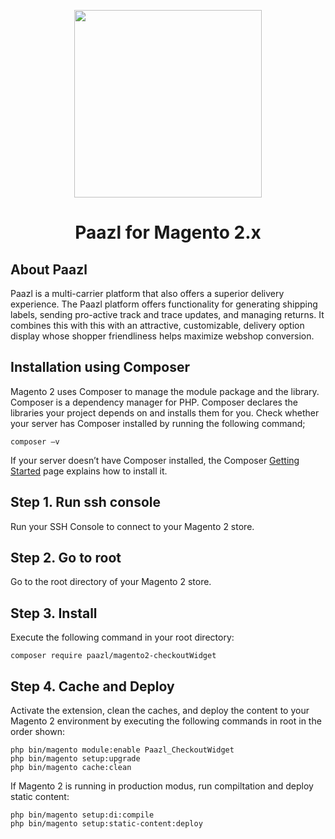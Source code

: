
<p align="center">
  <img src="https://www.paazl.com/app/themes/paazl-2018/assets/dist/images/logo.5b3f9aac.svg" width="300"/>
</p>
<h1 align="center">Paazl for Magento 2.x</h2>


<h2>About Paazl</h2>
Paazl is a multi-carrier platform that also offers a superior delivery experience. The Paazl platform offers functionality for generating shipping labels, sending pro-active track and trace updates, and managing returns. It combines this with this with an attractive, customizable, delivery option display whose shopper friendliness helps maximize webshop conversion.

<h2>Installation using Composer</h2>
Magento 2 uses Composer to manage the module package and the library. Composer is a dependency manager for PHP. Composer declares the libraries your project depends on and installs them for you.
Check whether your server has Composer installed by running the following command;
   
   ```
   composer –v
   ``` 
   
If your server doesn’t have Composer installed, the Composer [Getting Started](https://getcomposer.org/doc/00-intro.md#installation-linux-unix-osx) page explains how to install it.


## Step 1. Run ssh console ##
Run your SSH Console to connect to your Magento 2 store.
## Step 2. Go to root ##
Go to the root directory of your Magento 2 store.
## Step 3. Install ##
Execute the following command in your root directory:
   ```
composer require paazl/magento2-checkoutWidget
   ```
## Step 4. Cache and Deploy ##
Activate the extension, clean the caches, and deploy the content to your Magento 2 environment by executing the following commands in root in the order shown:
   ```
   php bin/magento module:enable Paazl_CheckoutWidget
   php bin/magento setup:upgrade
   php bin/magento cache:clean 
  ```
If Magento 2 is running in production modus, run compiltation and deploy static content:
   ```
php bin/magento setup:di:compile
php bin/magento setup:static-content:deploy
   ```
